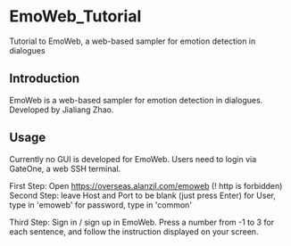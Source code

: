 # EmoWeb_Tutorial
Tutorial to EmoWeb, a web-based sampler for emotion detection in dialogues

## Introduction
EmoWeb is a web-based sampler for emotion detection in dialogues. 
Developed by Jialiang Zhao.

## Usage
Currently no GUI is developed for EmoWeb. Users need to login via GateOne, a web SSH terminal. 

First Step: Open https://overseas.alanzjl.com/emoweb 
			(! http is forbidden)
Second Step: 	leave Host and Port to be blank (just press Enter)
				for User, type in 'emoweb'
				for password, type in 'common'

Third Step: Sign in / sign up in EmoWeb. Press a number from -1 to 3 for each sentence, and follow the instruction displayed on your screen.
